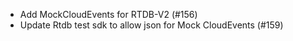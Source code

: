 - Add MockCloudEvents for RTDB-V2 (#156)
- Update Rtdb test sdk to allow json for Mock CloudEvents (#159)

